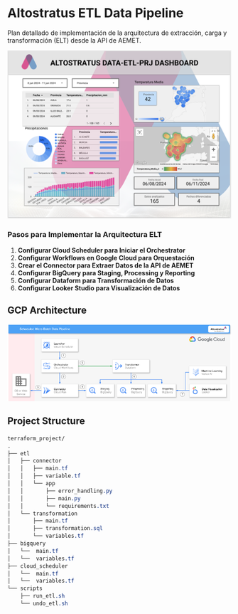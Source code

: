 # Altostratus ETL Data Pipeline

Plan detallado de implementación de la arquitectura de extracción, carga y transformación (ELT) desde la API de AEMET.

![Dashboard Visualization](documentation/images/altostratus-data-prj-dashboard.png)



### Pasos para Implementar la Arquitectura ELT

1. **Configurar Cloud Scheduler para Iniciar el Orchestrator**
2. **Configurar Workflows en Google Cloud para Orquestación**
3. **Crear el Connector para Extraer Datos de la API de AEMET**
4. **Configurar BigQuery para Staging, Processing y Reporting**
5. **Configurar Dataform para Transformación de Datos**
6. **Configurar Looker Studio para Visualización de Datos**

## GCP Architecture

![subject](documentation/images/gcp_structure.png)

## Project Structure

```css
terraform_project/
.
├── etl
│   ├── connector
│   │   ├── main.tf
│   │   ├── variable.tf
│   │   └── app
│   │       ├── error_handling.py
│   │       ├── main.py
│   │       └── requirements.txt
│   └── transformation
│       ├── main.tf
│       ├── transformation.sql
│       └── variables.tf
├── bigquery
│   └──  main.tf
│   └──  variables.tf
├── cloud_scheduler
│   └──  main.tf
│   └──  variables.tf
└── scripts
    ├── run_etl.sh
    └── undo_etl.sh
```
